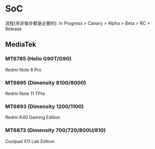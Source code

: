 # SoC
流程(并非每步都是必要的): In Progress > Canary > Alpha > Beta > RC > Release
## MediaTek
### MT6785 (Helio G90T/G90)<Badge type="danger" text="Alpha" />
Redmi Note 8 Pro <Badge type="info" text="AOSP Android T" />
### MT6895 (Dimensity 8100/8000) <Badge type="warning" text="Beta" />
Redmi Note 11 TPro <Badge type="info" text="MIUI Android S & T" />
### MT6893 (Dimensity 1200/1100) <Badge type="tip" text="Release" />
Redmi K40 Gaming Edition <Badge type="info" text="MIUI Android T" />
### MT6873 (Dimensity 700/720/800U/810) <Badge type="warning" text="Beta" />
Coolpad X11 Lab Edition
